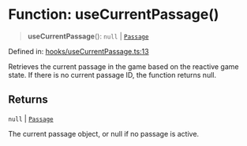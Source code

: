 # Function: useCurrentPassage()

> **useCurrentPassage**(): `null` \| [`Passage`](../classes/Passage.md)

Defined in: [hooks/useCurrentPassage.ts:13](https://github.com/laruss/react-text-game/blob/325ef0387ed3a81c3cff0516cf5aab684d6f654f/packages/core/src/hooks/useCurrentPassage.ts#L13)

Retrieves the current passage in the game based on the reactive game state.
If there is no current passage ID, the function returns null.

## Returns

`null` \| [`Passage`](../classes/Passage.md)

The current passage object, or null if no passage is active.
